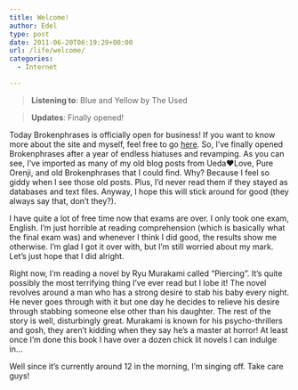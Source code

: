 ```yaml
---
title: Welcome!
author: Edel
type: post
date: 2011-06-20T06:19:29+00:00
url: /life/welcome/
categories:
  - Internet

---
```

> **Listening to**: Blue and Yellow by The Used
  
> **Updates**: Finally opened!

Today Brokenphrases is officially open for business! If you want to know more about the site and myself, feel free to go [here][1]. So, I&#8217;ve finally opened Brokenphrases after a year of endless hiatuses and revamping. As you can see, I&#8217;ve imported as many of my old blog posts from Ueda&hearts;Love, Pure Orenji, and old Brokenphrases that I could find. Why? Because I feel so giddy when I see those old posts. Plus, I&#8217;d never read them if they stayed as databases and text files. Anyway, I hope this will stick around for good (they always say that, don&#8217;t they?). 

I have quite a lot of free time now that exams are over. I only took one exam, English. I&#8217;m just horrible at reading comprehension (which is basically what the final exam was) and whenever I think I did good, the results show me otherwise. I&#8217;m glad I got it over with, but I&#8217;m still worried about my mark. Let&#8217;s just hope that I did alright.

Right now, I&#8217;m reading a novel by Ryu Murakami called &#8220;Piercing&#8221;. It&#8217;s quite possibly the most terrifying thing I&#8217;ve ever read but I lobe it! The novel revolves around a man who has a strong desire to stab his baby every night. He never goes through with it but one day he decides to relieve his desire through stabbing someone else other than his daughter. The rest of the story is well, disturbingly great. Murakami is known for his psycho-thrillers and gosh, they aren&#8217;t kidding when they say he&#8217;s a master at horror! At least once I&#8217;m done this book I have over a dozen chick lit novels I can indulge in&#8230;

Well since it&#8217;s currently around 12 in the morning, I&#8217;m singing off. Take care guys!

<ol class="footnote">
</ol>

 [1]: /about